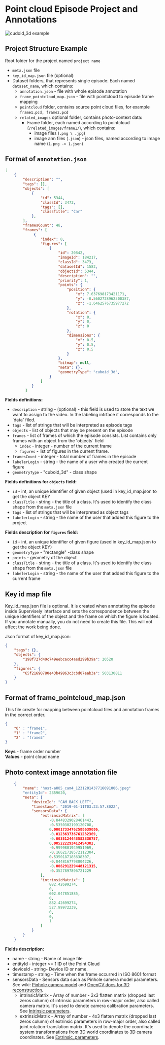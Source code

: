 # Point cloud Episode Project and Annotations
![cudoid_3d example](./images/3d_episodes_interface.png)

## Project Structure Example
Root folder for the project named `project name`
  - `meta.json` file 
  - `key_id_map.json` file (optional)
  - Dataset folders, that represents single episode. Each named `dataset_name`, which contains:
    - `annotation.json` - file with whole episode annotation
    - `frame_pointcloud_map.json` - file with pointcloud to episode frame mapping
    - `pointcloud` folder,  contains source point cloud files, for example `frame1.pcd, frame2.pcd`
    - `related_images` optional folder, contains photo-context data:
        - Frame folder, each named according to pointcloud (`/related_images/frame1/`), which contains:
            - image files (`.png \ .jpg`)
            - image ann files (`.json`) - json files, named according to image name (`1.png -> 1.json`)
   

## Format of `annotation.json`

```.json
[
    {
        "description": "",
        "tags": [],
        "objects": [
            {
                "id": 5344,
                "classId": 3473,
                "tags": [],
                "classTitle": "Car"
            },
        ],
        "framesCount": 48,
        "frames": [
             {
                "index": 0,
                "figures": [
                    {
                        "id": 20842,
                        "imageId": 184217,
                        "classId": 3473,
                        "datasetId": 1582,
                        "objectId": 5344,
                        "description": "",
                        "priority": 1,
                        "points": {
                            "position": {
                                "x": 7.637698173421171,
                                "y": -0.5602728962300387,
                                "z": -1.6462576735977272
                            },
                            "rotation": {
                                "x": 0,
                                "y": 0,
                                "z": 0
                            },
                            "dimensions": {
                                "x": 0.5,
                                "y": 0.5,
                                "z": 0.5
                            }
                        },
                        "bitmap": null,
                        "meta": {},
                        "geometryType": "cuboid_3d",
                    }
                ]
            }
         ]
```


**Fields definitions:**
- `description` - string - (optional) -  this field is used to store the text we want to assign to the video. In the labeling intrface it corresponds to the 'data' filed.
- `tags` - list of strings that will be interpreted as episode tags
- `objects` - list of objects that may be present on the episode
- `frames` - list of frames of which the episode consists. List contains only frames with an object from the 'objects' field
  - `index` - integer - number of the current frame
  - `figures` -  list of figures in the current frame. 
- `framesCount` - integer - total number of frames in the episode
- `labelerLogin` - string - the name of a user who created the current figure
- `geometryType` - "cuboid_3d" - class shape

**Fields definitions for `objects` field:**

- `id` - int, an unique identifier of given object (used in key_id_map.json to get the object KEY
- `classTitle` - string - the title of a class. It's used to identify the class shape from the `meta.json` file
- `tags` - list of strings that will be interpreted as object tags
- `labelerLogin` - string - the name of the user that added this figure to the project

**Fields description for `figures` field:**

- `id` - int, an unique identifier of given figure (used in key_id_map.json to get the object KEY)
- `geometryType` - "rectangle" -class shape
- `points` - geometry of the object
- `classTitle` - string - the title of a class. It's used to identify the class shape from the `meta.json` file
- `labelerLogin` - string - the name of the user that added this figure to the current frame


## Key id map file

Key_id_map.json file is optional. It is created when annotating the episode inside Supervisely interface and sets the correspondence between the unique identifiers of the object and the frame on which the figure is located.  If you annotate manually, you do not need to create this file. This will not affect the work being done.

Json format of key_id_map.json:

```json
{
    "tags": {},
    "objects": {
        "198f727d40c749eebcacc4aed299b39a": 20520
    },
    "figures": {
        "65f21690780e43b49863c3cbd07eab3a": 503130811
    }
}
```
## Format of frame_pointcloud_map.json
This file create for mapping between pointcloud files and annotation frames in the correct order.  

```json
{
    "0" : "frame1",
    "1" : "frame2",
    "2" : "frame3" 
}
```

**Keys** - frame order number\
**Values** - point cloud name

## Photo context image annotation file
```json 
    {
        "name": "host-a005_cam4_1231201437716091006.jpeg"
        "entityId": 2359620,
        "meta": {
            "deviceId": "CAM_BACK_LEFT",
            "timestamp": "2019-01-11T03:23:57.802Z",
            "sensorsData": {
                "extrinsicMatrix": [
                    -0.8448329028461443,
                    -0.5350302199120708,
                    0.00017334762588639086,
                    -0.012363736761232369,
                    -0.0035124448582330757,
                    0.005222293412494302,
                    -0.9999801949951969,
                    -0.16621728572112304,
                    0.5350187183638307,
                    -0.8448167798004226,
                    -0.006291229448121315,
                    -0.3527897896721229
                ],
                "intrinsicMatrix": [
                    882.42699274,
                    0,
                    602.047851885,
                    0,
                    882.42699274,
                    527.99972239,
                    0,
                    0,
                    1
                ]
            }
        }
    }
```
**Fields description:**
- name - string - Name of image file 
- entityId  - integer >= 1 ID of the Point Cloud
- deviceId - string- Device ID or name.
- timestamp - string <date-time> - Time when the frame occurred in ISO 8601 format
- sensorsData - Sensors data such as Pinhole camera model parameters. See wiki: [Pinhole camera model](https://en.wikipedia.org/wiki/Pinhole_camera_model) and [OpenCV docs for 3D reconstruction](https://docs.opencv.org/2.4/modules/calib3d/doc/camera_calibration_and_3d_reconstruction.html).
    - intrinsicMatrix - Array of number <float> - 3x3 flatten matrix (dropped last zeros column) of intrinsic parameters in row-major order, also called camera matrix. It's used to denote camera calibration parameters. See [Intrinsic parameters](https://en.wikipedia.org/wiki/Camera_resectioning#Intrinsic_parameters).
    - extrinsicMatrix - Array of number <float> - 4x3 flatten matrix (dropped last zeros column) of extrinsic parameters in row-major order, also called joint rotation-translation matrix. It's used to denote the coordinate system transformations from 3D world coordinates to 3D camera coordinates. See [Extrinsic_parameters](https://en.wikipedia.org/wiki/Camera_resectioning#Extrinsic_parameters).




